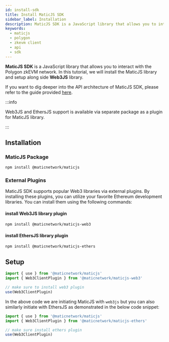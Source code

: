 ```yaml
---
id: install-sdk
title: Install MaticJS SDK
sidebar_label: Installation
description: MaticJS SDK is a JavaScript library that allows you to interact with the Polygon zkEVM network.
keywords:
  - maticjs
  - polygon
  - zkevm client
  - api
  - sdk
---
```


**MaticJS SDK** is a JavaScript library that allows you to interact with the Polygon zkEVM network. In this tutorial, we will install the MaticJS library and setup along side **Web3JS** library.

If you want to dig deeper into the API architecture of MaticJS SDK, please refer to the guide provided [here](https://wiki.polygon.technology/docs/develop/ethereum-polygon/matic-js/api-architecture).

:::info

Web3JS and EthersJS support is available via separate package as a plugin for MaticJS library.

:::

## Installation

### MaticJS Package

```bash
npm install @maticnetwork/maticjs
```

### External Plugins

MaticJS SDK supports popular Web3 libraries via external plugins. By installing these plugins, you can utilize your favorite Ethereum development libraries. You can install them using the following commands:

#### install Web3JS library plugin
```bash
npm install @maticnetwork/maticjs-web3
```
#### install EthersJS library plugin
```bash
npm install @maticnetwork/maticjs-ethers
```

## Setup

```javascript
import { use } from '@maticnetwork/maticjs'
import { Web3ClientPlugin } from '@maticnetwork/maticjs-web3'

// make sure to install web3 plugin
use(Web3ClientPlugin)
```

In the above code we are initiating MaticJS with `web3js` but you can also similarly initiate with EthersJS as demonstrated in the below code snippet:

```js
import { use } from '@maticnetwork/maticjs'
import { Web3ClientPlugin } from '@maticnetwork/maticjs-ethers'

// make sure install ethers plugin
use(Web3ClientPlugin)
```
